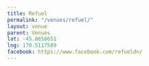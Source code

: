 ```yaml
---
title: Refuel
permalink: "/venues/refuel/"
layout: venue
parent: Venues
lat: -45.8656651
lng: 170.5117589
facebook: https://www.facebook.com/refueldn/
---
```


